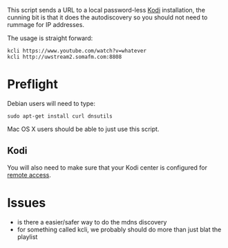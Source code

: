 This script sends a URL to a local password-less [Kodi](http://kodi.tv/) installation, the cunning bit is that it does the autodiscovery so you should not need to rummage for IP addresses.

The usage is straight forward:

    kcli https://www.youtube.com/watch?v=whatever
    kcli http://uwstream2.somafm.com:8808

# Preflight

Debian users will need to type:

    sudo apt-get install curl dnsutils

Mac OS X users should be able to just use this script.

## Kodi

You will also need to make sure that your Kodi center is configured for [remote access](http://yatse.leetzone.org/redmine/projects/androidwidget/wiki/XbmcConfig).

# Issues

 * is there a easier/safer way to do the mdns discovery
 * for something called kcli, we probably should do more than just blat the playlist
